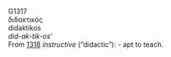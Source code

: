 <body>
  <p>G1317<br>  διδακτικός  <br> didaktikos  <br><i>did-ak-tik-os‘ </i><br>From <a href="g1318.htm">1318</a>  <i>instructive</i> (“didactic”): - apt to teach.<br></p>
 </body>